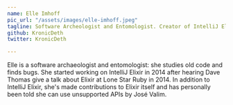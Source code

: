 ```yaml
---
name: Elle Imhoff
pic_url: "/assets/images/elle-imhoff.jpeg"
tagline: Software Archeologist and Entomologist. Creator of IntelliJ Elixir.
github: KronicDeth
twitter: KronicDeth

---
```

Elle is a software archaeologist and entomologist: she studies old code and finds bugs. She started working on IntelliJ Elixir in 2014 after hearing Dave Thomas give a talk about Elixir at Lone Star Ruby in 2014. In addition to IntelliJ Elixir, she's made contributions to Elixir itself and has personally been told she can use unsupported APIs by José Valim.